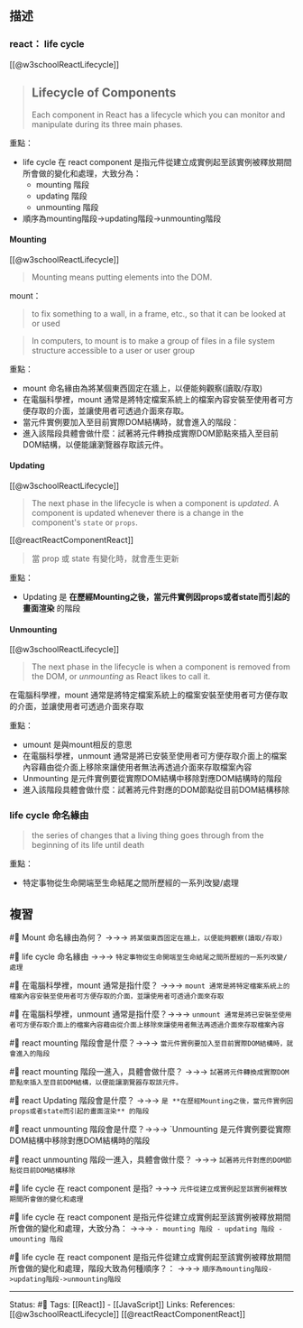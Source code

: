 ## 描述


### react： life cycle
[[@w3schoolReactLifecycle]]
> ## Lifecycle of Components
> Each component in React has a lifecycle which you can monitor and manipulate during its three main phases.

重點：
- life cycle 在 react component 是指元件從建立成實例起至該實例被釋放期間所會做的變化和處理，大致分為：
	- mounting 階段
	- updating 階段
	- unmounting 階段
- 順序為mounting階段->updating階段->unmounting階段

#### Mounting
[[@w3schoolReactLifecycle]]
> Mounting means putting elements into the DOM.

mount：
> to fix something to a wall, in a frame, etc., so that it can be looked at or used

> In computers, to mount is to make a group of files in a file system structure accessible to a user or user group

重點：
- mount 命名緣由為將某個東西固定在牆上，以便能夠觀察(讀取/存取)
- 在電腦科學裡，mount 通常是將特定檔案系統上的檔案內容安裝至使用者可方便存取的介面，並讓使用者可透過介面來存取。
- 當元件實例要加入至目前實際DOM結構時，就會進入的階段：
- 進入該階段具體會做什麼：試著將元件轉換成實際DOM節點來插入至目前DOM結構，以便能讓瀏覽器存取該元件。



#### Updating
[[@w3schoolReactLifecycle]]
> The next phase in the lifecycle is when a component is _updated_.
> A component is updated whenever there is a change in the component's `state` or `props`.

[[@reactReactComponentReact]]
> 當 prop 或 state 有變化時，就會產生更新

重點：
- Updating 是 **在歷經Mounting之後，當元件實例因props或者state而引起的畫面渲染** 的階段

#### Unmounting
[[@w3schoolReactLifecycle]]
> The next phase in the lifecycle is when a component is removed from the DOM, or _unmounting_ as React likes to call it.

在電腦科學裡，mount 通常是將特定檔案系統上的檔案安裝至使用者可方便存取的介面，並讓使用者可透過介面來存取

重點：
- umount 是與mount相反的意思
- 在電腦科學裡，unmount 通常是將已安裝至使用者可方便存取介面上的檔案內容藉由從介面上移除來讓使用者無法再透過介面來存取檔案內容
- Unmounting 是元件實例要從實際DOM結構中移除對應DOM結構時的階段
- 進入該階段具體會做什麼：試著將元件對應的DOM節點從目前DOM結構移除

### life cycle 命名緣由

> the series of changes that a living thing goes through from the beginning of its life until death


重點：
- 特定事物從生命開端至生命結尾之間所歷經的一系列改變/處理



## 複習
#🧠 Mount 命名緣由為何？ ->->-> `將某個東西固定在牆上，以便能夠觀察(讀取/存取)`
<!--SR:!2022-08-31,8,250-->

#🧠 life cycle 命名緣由 ->->-> `特定事物從生命開端至生命結尾之間所歷經的一系列改變/處理`
<!--SR:!2022-08-31,8,250-->

#🧠 在電腦科學裡，mount 通常是指什麼？ ->->-> `mount 通常是將特定檔案系統上的檔案內容安裝至使用者可方便存取的介面，並讓使用者可透過介面來存取`
<!--SR:!2022-08-31,8,250-->


#🧠 在電腦科學裡，unmount 通常是指什麼？->->-> `unmount 通常是將已安裝至使用者可方便存取介面上的檔案內容藉由從介面上移除來讓使用者無法再透過介面來存取檔案內容`
<!--SR:!2022-09-01,9,250-->

#🧠 react mounting 階段會是什麼？->->-> `當元件實例要加入至目前實際DOM結構時，就會進入的階段`
<!--SR:!2022-09-01,9,250-->

#🧠 react mounting 階段一進入，具體會做什麼？ ->->-> `試著將元件轉換成實際DOM節點來插入至目前DOM結構，以便能讓瀏覽器存取該元件。`
<!--SR:!2022-08-29,6,230-->

#🧠 react Updating  階段會是什麼？ ->->-> `是 **在歷經Mounting之後，當元件實例因props或者state而引起的畫面渲染** 的階段`
<!--SR:!2022-08-31,8,250-->

#🧠 react unmounting 階段會是什麼？->->-> `Unmounting 是元件實例要從實際DOM結構中移除對應DOM結構時的階段
<!--SR:!2022-09-01,9,250-->

#🧠 react unmounting 階段一進入，具體會做什麼？ ->->-> `試著將元件對應的DOM節點從目前DOM結構移除`
<!--SR:!2022-09-01,9,250-->

#🧠 life cycle 在 react component 是指? ->->-> `元件從建立成實例起至該實例被釋放期間所會做的變化和處理`
<!--SR:!2022-09-01,9,250-->

#🧠 life cycle 在 react component 是指元件從建立成實例起至該實例被釋放期間所會做的變化和處理，大致分為： ->->-> `- mounting 階段 - updating 階段 - umounting 階段`
<!--SR:!2022-08-31,8,250-->

#🧠 life cycle 在 react component 是指元件從建立成實例起至該實例被釋放期間所會做的變化和處理，階段大致為何種順序？： ->->-> `順序為mounting階段->updating階段->unmounting階段`
<!--SR:!2022-08-31,8,250-->


---
Status: #🌱 
Tags:
[[React]] - [[JavaScript]]
Links:
References:
[[@w3schoolReactLifecycle]]
[[@reactReactComponentReact]]